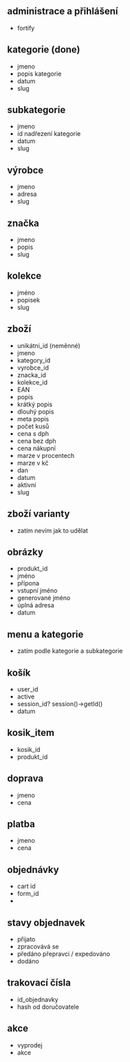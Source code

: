 ## administrace a přihlášení
- fortify
  
## kategorie (done)
- jmeno
- popis kategorie
- datum
- slug
  
## subkategorie
- jmeno
- id nadřezení kategorie
- datum
- slug 
    
## výrobce
- jmeno
- adresa
- slug
    
## značka
- jmeno
- popis
- slug

## kolekce
- jméno
- popisek
- slug

## zboží
- unikátni_id (neměnné)
- jmeno
- kategory_id
- vyrobce_id
- znacka_id
- kolekce_id
- EAN
- popis
- krátký popis
- dlouhý popis
- meta popis
- počet kusů
- cena s dph
- cena bez dph
- cena nákupní
- marze v procentech
- marze v kč
- dan
- datum
- aktivní
- slug

## zboží varianty
- zatím nevím jak to udělat

## obrázky
- produkt_id
- jméno
- přípona
- vstupní jméno
- generované jméno
- úplná adresa
- datum

## menu a kategorie
- zatím podle kategorie a subkategorie
  
## košík
- user_id
- active
- session_id?  session()->getId()
- datum

## kosik_item
- kosik_id
- produkt_id

## doprava 
- jmeno
- cena

## platba 
- jmeno
- cena


## objednávky
- cart id
- form_id
- 
## stavy objednavek 
-  přijato
-  zpracovává se
-  předáno přepravci / expedováno
-  dodáno

## trakovací čísla
- id_objednavky
- hash od doručovatele
## akce
- vyprodej
- akce
